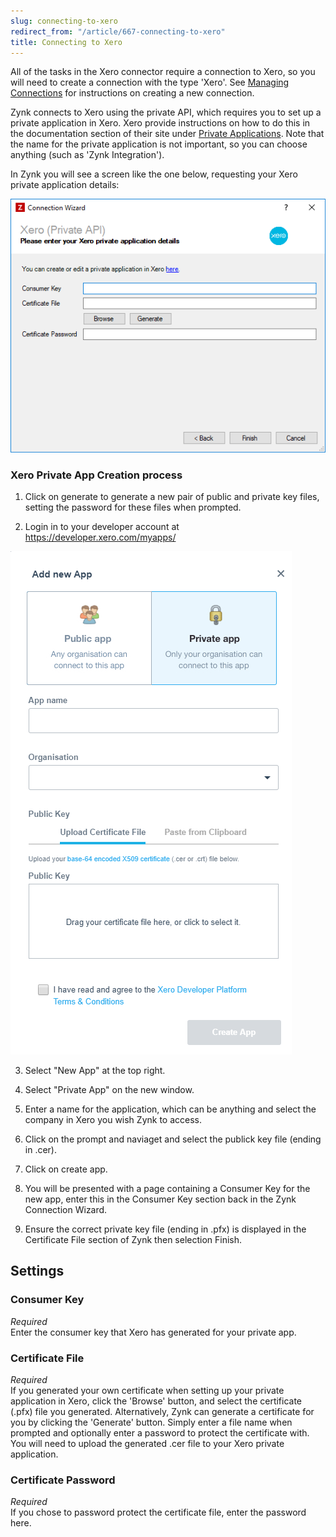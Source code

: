 ```yaml
---
slug: connecting-to-xero
redirect_from: "/article/667-connecting-to-xero"
title: Connecting to Xero
---
```


All of the tasks in the Xero connector require a connection to Xero, so you will need to create a connection with the type 'Xero'. See [Managing Connections](managing-connections) for instructions on creating a new connection.

Zynk connects to Xero using the private API, which requires you to set up a private application in Xero. Xero provide instructions on how to do this in the documentation section of their site under [Private Applications](https://developer.xero.com/documentation/auth-and-limits/private-applications/). Note that the name for the private application is not important, so you can choose anything (such as 'Zynk Integration').

In Zynk you will see a screen like the one below, requesting your Xero private application details:

![Xero](/assets/images/xero/xero_connection.png)

### Xero Private App Creation process

1. Click on generate to generate a new pair of public and private key files, setting the password for these files when prompted.

2. Login in to your developer account at https://developer.xero.com/myapps/

![Xero](/assets/images/xero/xeroapp.png)

3. Select "New App" at the top right.

4. Select "Private App" on the new window.

5. Enter a name for the application, which can be anything and select the company in Xero you wish Zynk to access.

6. Click on the prompt and naviaget and select the publick key file (ending in .cer).

7. Click on create app.

8. You will be presented with a page containing a Consumer Key for the new app, enter this in the Consumer Key section back in the Zynk Connection Wizard.

9. Ensure the correct private key file (ending in .pfx) is displayed in the Certificate File section of Zynk then selection Finish.


## Settings

### Consumer Key
_Required_  
Enter the consumer key that Xero has generated for your private app.

### Certificate File 
_Required_  
If you generated your own certificate when setting up your private application in Xero, click the 'Browse' button, and select the certificate (.pfx) file you generated. Alternatively, Zynk can generate a certificate for you by clicking the 'Generate' button. Simply enter a file name when prompted and optionally enter a password to protect the certificate with. You will need to upload the generated .cer file to your Xero private application.

### Certificate Password
_Required_  
If you chose to password protect the certificate file, enter the password here.

